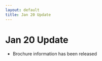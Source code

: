 ```yaml
---
layout: default
title: Jan 20 Update
---
```

# Jan 20 Update

- Brochure information has been released
